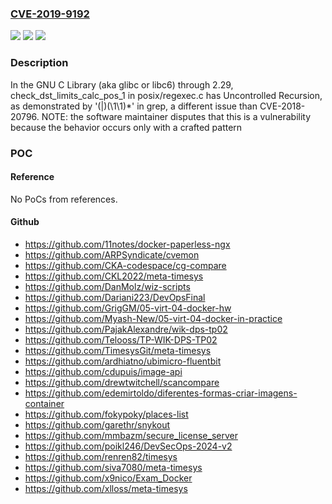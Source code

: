 ### [CVE-2019-9192](https://cve.mitre.org/cgi-bin/cvename.cgi?name=CVE-2019-9192)
![](https://img.shields.io/static/v1?label=Product&message=n%2Fa&color=blue)
![](https://img.shields.io/static/v1?label=Version&message=n%2Fa%20&color=brightgreen)
![](https://img.shields.io/static/v1?label=Vulnerability&message=n%2Fa&color=brightgreen)

### Description

In the GNU C Library (aka glibc or libc6) through 2.29, check_dst_limits_calc_pos_1 in posix/regexec.c has Uncontrolled Recursion, as demonstrated by '(|)(\\1\\1)*' in grep, a different issue than CVE-2018-20796. NOTE: the software maintainer disputes that this is a vulnerability because the behavior occurs only with a crafted pattern

### POC

#### Reference
No PoCs from references.

#### Github
- https://github.com/11notes/docker-paperless-ngx
- https://github.com/ARPSyndicate/cvemon
- https://github.com/CKA-codespace/cg-compare
- https://github.com/CKL2022/meta-timesys
- https://github.com/DanMolz/wiz-scripts
- https://github.com/Dariani223/DevOpsFinal
- https://github.com/GrigGM/05-virt-04-docker-hw
- https://github.com/Myash-New/05-virt-04-docker-in-practice
- https://github.com/PajakAlexandre/wik-dps-tp02
- https://github.com/Telooss/TP-WIK-DPS-TP02
- https://github.com/TimesysGit/meta-timesys
- https://github.com/ardhiatno/ubimicro-fluentbit
- https://github.com/cdupuis/image-api
- https://github.com/drewtwitchell/scancompare
- https://github.com/edemirtoldo/diferentes-formas-criar-imagens-container
- https://github.com/fokypoky/places-list
- https://github.com/garethr/snykout
- https://github.com/mmbazm/secure_license_server
- https://github.com/poikl246/DevSecOps-2024-v2
- https://github.com/renren82/timesys
- https://github.com/siva7080/meta-timesys
- https://github.com/x9nico/Exam_Docker
- https://github.com/xlloss/meta-timesys

